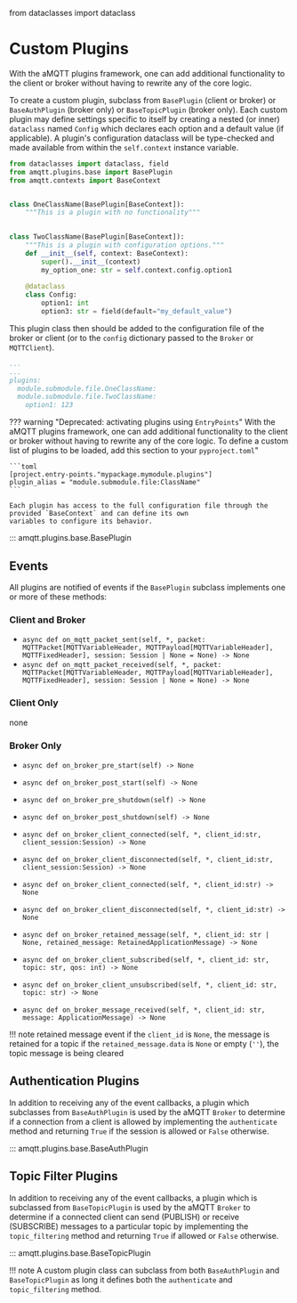 from dataclasses import dataclass

# Custom Plugins

With the aMQTT plugins framework, one can add additional functionality to the client or broker without
having to rewrite any of the core logic.

To create a custom plugin, subclass from `BasePlugin` (client or broker) or `BaseAuthPlugin` (broker only)
or `BaseTopicPlugin` (broker only).  Each custom plugin may define settings specific to itself by creating
a nested (or inner) `dataclass` named `Config` which declares each option and a default value (if applicable). A
plugin's configuration dataclass will be type-checked and made available from within the `self.context` instance variable.

```python
from dataclasses import dataclass, field
from amqtt.plugins.base import BasePlugin
from amqtt.contexts import BaseContext


class OneClassName(BasePlugin[BaseContext]):
    """This is a plugin with no functionality"""

    
class TwoClassName(BasePlugin[BaseContext]):
    """This is a plugin with configuration options."""
    def __init__(self, context: BaseContext):
        super().__init__(context)
        my_option_one: str = self.context.config.option1
        
    @dataclass
    class Config:
        option1: int
        option3: str = field(default="my_default_value")

```

This plugin class then should be added to the configuration file of the broker or client (or to the `config`
dictionary passed to the `Broker` or `MQTTClient`). 

```yaml
...
...
plugins:
  module.submodule.file.OneClassName:
  module.submodule.file.TwoClassName:
    option1: 123
```

??? warning "Deprecated: activating plugins using `EntryPoints`"
    With the aMQTT plugins framework, one can add additional functionality to the client or broker without
    having to rewrite any of the core logic. To define a custom list of plugins to be loaded, add this section
    to your `pyproject.toml`"

    ```toml
    [project.entry-points."mypackage.mymodule.plugins"]
    plugin_alias = "module.submodule.file:ClassName"
    ```

    Each plugin has access to the full configuration file through the provided `BaseContext` and can define its own
    variables to configure its behavior.

::: amqtt.plugins.base.BasePlugin

## Events

All plugins are notified of events if the `BasePlugin` subclass implements one or more of these methods:

### Client and Broker

- `async def on_mqtt_packet_sent(self, *, packet: MQTTPacket[MQTTVariableHeader, MQTTPayload[MQTTVariableHeader], MQTTFixedHeader], session: Session | None = None) -> None`
- `async def on_mqtt_packet_received(self, *, packet: MQTTPacket[MQTTVariableHeader, MQTTPayload[MQTTVariableHeader], MQTTFixedHeader], session: Session | None = None) -> None`

### Client Only

none

### Broker Only

- `async def on_broker_pre_start(self) -> None`
- `async def on_broker_post_start(self) -> None`
- `async def on_broker_pre_shutdown(self) -> None`
- `async def on_broker_post_shutdown(self) -> None`

- `async def on_broker_client_connected(self, *, client_id:str, client_session:Session) -> None`
- `async def on_broker_client_disconnected(self, *, client_id:str, client_session:Session) -> None`

- `async def on_broker_client_connected(self, *, client_id:str) -> None`
- `async def on_broker_client_disconnected(self, *, client_id:str) -> None`

- `async def on_broker_retained_message(self, *, client_id: str | None, retained_message: RetainedApplicationMessage) -> None`

- `async def on_broker_client_subscribed(self, *, client_id: str, topic: str, qos: int) -> None`
- `async def on_broker_client_unsubscribed(self, *, client_id: str, topic: str) -> None`

- `async def on_broker_message_received(self, *, client_id: str, message: ApplicationMessage) -> None`


!!! note retained message event
    if the `client_id` is `None`, the message is retained for a topic
    if the `retained_message.data` is `None` or empty (`''`), the topic message is being cleared


## Authentication Plugins

In addition to receiving any of the event callbacks, a plugin which subclasses from `BaseAuthPlugin`
is used by the aMQTT `Broker` to determine if a connection from a client is allowed by 
implementing the `authenticate` method and returning `True` if the session is allowed or `False` otherwise.

::: amqtt.plugins.base.BaseAuthPlugin

## Topic Filter Plugins

In addition to receiving any of the event callbacks, a plugin which is subclassed from `BaseTopicPlugin`
is used by the aMQTT `Broker` to determine if a connected client can send (PUBLISH) or receive (SUBSCRIBE)
messages to a particular topic by implementing the `topic_filtering` method and returning `True` if allowed or
`False` otherwise.

::: amqtt.plugins.base.BaseTopicPlugin


!!! note
    A custom plugin class can subclass from both `BaseAuthPlugin` and `BaseTopicPlugin` as long it defines
    both the `authenticate` and `topic_filtering` method.
